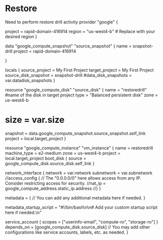 # Restore
Need to perform restore drill activity
provider "google" {

  project     = rapid-domain-416914
  region      = "us-west4-b"  # Replace with your desired region
}

data "google_compute_snapshot" "source_snapshot" {
  name = snapshot-drill
  project = rapid-domain-416914

}

locals {
  source_project = My First Project
  target_project = My First Project
  source_disk_snapshot = snapshot-drill
  #data_disk_snapshots = var.datadisk_snapshots
}

resource "google_compute_disk" "source_disk" {
  name  = "restoredrill"    #name of the disk in target project
  type  = "Balanced persistent disk"
  zone  = us-west4-b
#  size  = var.size
  snapshot = data.google_compute_snapshot.source_snapshot.self_link
  project = local.target_project
}


resource "google_compute_instance" "vm_instance" {
  name         = restoredrill
  machine_type = e2-medium
  zone         = us-west4-b
  project = local.target_project
  boot_disk {
      source = google_compute_disk.source_disk.self_link
  }

 network_interface {
    network = var.network
	subnetwork  = var.subnetwork
    //access_config {
      // The "0.0.0.0/0" here allows access from any IP. Consider restricting access for security.
      //nat_ip = google_compute_address.static_ip.address
    //}
  }

  metadata = {
    // You can add any additional metadata here if needed.
}

  metadata_startup_script = "#!/bin/bash\n\n# Add your custom startup script here if needed.\n"

  service_account {
    scopes = ["userinfo-email", "compute-ro", "storage-ro"]
  }
    depends_on = [google_compute_disk.source_disk]
  // You may add other configurations like service accounts, labels, etc. as needed.
}
